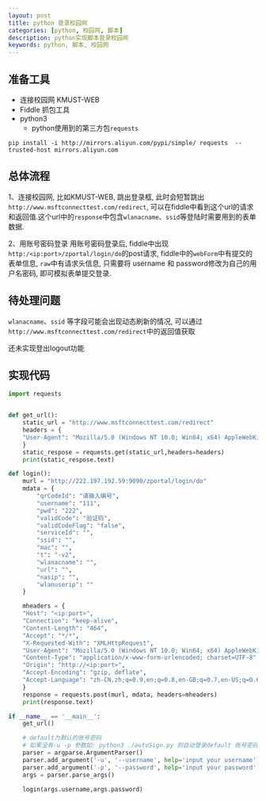 ```yaml
---
layout: post
title: python 登录校园网
categories: [python, 校园网, 脚本]
description: python实现脚本登录校园网
keywords: python, 脚本, 校园网
---
```

## 准备工具  

- 连接校园网 KMUST-WEB
- Fiddle 抓包工具
- python3
  - python使用到的第三方包`requests`
```shell
pip install -i http://mirrors.aliyun.com/pypi/simple/ requests  --trusted-host mirrors.aliyun.com
```

## 总体流程
1、连接校园网, 比如KMUST-WEB, 跳出登录框, 此时会短暂跳出`http://www.msftconnecttest.com/redirect`, 可以在fiddle中看到这个url的请求和返回值.这个url中的`response`中包含`wlanacname`、`ssid`等登陆时需要用到的表单数据.

2、用账号密码登录
用账号密码登录后, fiddle中出现`http:/<ip:port>/zportal/login/do`的post请求, fiddle中的`webForm`中有提交的表单信息, `raw`中有请求头信息, 只需要将 username 和 password修改为自己的用户名密码, 即可模拟表单提交登录.
## 待处理问题
`wlanacname`、`ssid` 等字段可能会出现动态刷新的情况, 可以通过`http://www.msftconnecttest.com/redirect`中的返回值获取

还未实现登出logout功能
## 实现代码
```python
import requests


def get_url():
    static_url = "http://www.msftconnecttest.com/redirect"
    headers = {
    "User-Agent": "Mozilla/5.0 (Windows NT 10.0; Win64; x64) AppleWebKit/537.36 (KHTML, like Gecko) Chrome/96.0.4664.45 Safari/537.36 Edg/96.0.1054.29"
    }
    static_respose = requests.get(static_url,headers=headers)
    print(static_respose.text)

def login():
    murl = "http://222.197.192.59:9090/zportal/login/do"
    mdata = {
        "qrCodeId":	"请输入编号",
        "username":	"111",
        "pwd": "222",
        "validCode": "验证码",
        "validCodeFlag": "false",
        "serviceId": "",
        "ssid":	"",
        "mac": "",
        "t": "-v2",
        "wlanacname": "",
        "url": "",
        "nasip": "",
        "wlanuserip": ""
    }

    mheaders = {
    "Host": "<ip:port>",
    "Connection": "keep-alive",
    "Content-Length": "464",
    "Accept": "*/*",
    "X-Requested-With": "XMLHttpRequest",
    "User-Agent": "Mozilla/5.0 (Windows NT 10.0; Win64; x64) AppleWebKit/537.36 (KHTML, like Gecko) Chrome/96.0.4664.45 Safari/537.36 Edg/96.0.1054.29",
    "Content-Type": "application/x-www-form-urlencoded; charset=UTF-8",
    "Origin": "http://<ip:port>",
    "Accept-Encoding": "gzip, deflate",
    "Accept-Language": "zh-CN,zh;q=0.9,en;q=0.8,en-GB;q=0.7,en-US;q=0.6",
    }
    response = requests.post(murl, mdata, headers=mheaders)
    print(response.text)

if __name__ == '__main__':
    get_url()

    # default为默认的账号密码
    # 如果没有-u -p 参数如: python3 ./autoSign.py 则自动登录default 账号密码
    parser = argparse.ArgumentParser()
    parser.add_argument('-u', '--username', help='input your username', default="111", required=False)
    parser.add_argument('-p', '--password', help='input your password', default="222",required=False)
    args = parser.parse_args()

    login(args.username,args.password)
```